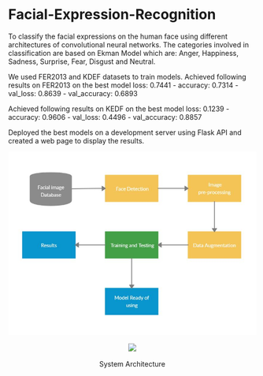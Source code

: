 # Facial-Expression-Recognition
To classify the facial expressions on the human face using different architectures of convolutional neural networks.
The categories involved in classification are based on Ekman Model which are:
Anger, Happiness, Sadness, Surprise, Fear, Disgust and Neutral.

We used FER2013 and KDEF datasets to train models.
Achieved following results on FER2013 on the best model 
loss: 0.7441 - accuracy: 0.7314 - val_loss: 0.8639 - val_accuracy: 0.6893

Achieved following results on KEDF on the best model
loss: 0.1239 - accuracy: 0.9606 - val_loss: 0.4496 - val_accuracy: 0.8857

Deployed the best models on a development server using Flask API and created a web page to display the results.


<div align="center">
<img src="diagrams/sa.JPG" >
<p></p>
</div>

<div align="center">
<img src="diagrams/system_2-2.JPG" >
<p>System Architecture</p>
</div>



